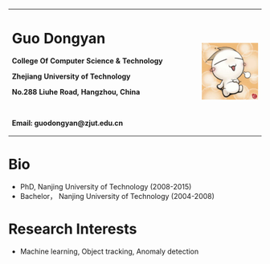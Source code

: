 
<table border="0">
  <tr>
    <td width="75%">
      <h1>Guo Dongyan</h1>
      <p><b>College Of Computer Science & Technology</b></p>
      <p><b>Zhejiang University of Technology</b></p>
      <p><b>No.288 Liuhe Road, Hangzhou, China</b></p>
      <br>
      <p><b>Email: guodongyan@zjut.edu.cn</b></p>
    </td>
    <td width="25%">
      <img src="src/img.jpg" width="100%">
    </td>
  </tr>
</table>

# Bio
* PhD,  Nanjing University of Technology (2008-2015)  
* Bachelor， Nanjing University of Technology (2004-2008)  
 
# Research Interests
* Machine learning, Object tracking, Anomaly detection